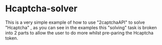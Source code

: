 # Hcaptcha-solver
This is a very simple example of how to use "2captchaAPI" to solve "Hcaptcha"  , as you can see in the examples this "solving" task is broken into 2 parts to allow the user to do more whilst pre-paring the Hcaptcha token.
